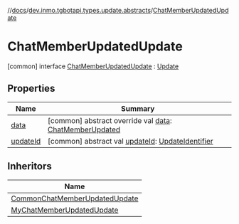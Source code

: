 //[docs](../../../index.md)/[dev.inmo.tgbotapi.types.update.abstracts](../index.md)/[ChatMemberUpdatedUpdate](index.md)



# ChatMemberUpdatedUpdate  
 [common] interface [ChatMemberUpdatedUpdate](index.md) : [Update](../-update/index.md)   


## Properties  
  
|  Name |  Summary | 
|---|---|
| <a name="dev.inmo.tgbotapi.types.update.abstracts/ChatMemberUpdatedUpdate/data/#/PointingToDeclaration/"></a>[data](data.md)| <a name="dev.inmo.tgbotapi.types.update.abstracts/ChatMemberUpdatedUpdate/data/#/PointingToDeclaration/"></a> [common] abstract override val [data](data.md): [ChatMemberUpdated](../../dev.inmo.tgbotapi.types/-chat-member-updated/index.md)   <br>|
| <a name="dev.inmo.tgbotapi.types.update.abstracts/ChatMemberUpdatedUpdate/updateId/#/PointingToDeclaration/"></a>[updateId](index.md#%5Bdev.inmo.tgbotapi.types.update.abstracts%2FChatMemberUpdatedUpdate%2FupdateId%2F%23%2FPointingToDeclaration%2F%5D%2FProperties%2F625018081)| <a name="dev.inmo.tgbotapi.types.update.abstracts/ChatMemberUpdatedUpdate/updateId/#/PointingToDeclaration/"></a> [common] abstract val [updateId](index.md#%5Bdev.inmo.tgbotapi.types.update.abstracts%2FChatMemberUpdatedUpdate%2FupdateId%2F%23%2FPointingToDeclaration%2F%5D%2FProperties%2F625018081): [UpdateIdentifier](../../dev.inmo.tgbotapi.types/index.md#%5Bdev.inmo.tgbotapi.types%2FUpdateIdentifier%2F%2F%2FPointingToDeclaration%2F%5D%2FClasslikes%2F625018081)   <br>|


## Inheritors  
  
|  Name | 
|---|
| <a name="dev.inmo.tgbotapi.types.update/CommonChatMemberUpdatedUpdate///PointingToDeclaration/"></a>[CommonChatMemberUpdatedUpdate](../../dev.inmo.tgbotapi.types.update/-common-chat-member-updated-update/index.md)|
| <a name="dev.inmo.tgbotapi.types.update/MyChatMemberUpdatedUpdate///PointingToDeclaration/"></a>[MyChatMemberUpdatedUpdate](../../dev.inmo.tgbotapi.types.update/-my-chat-member-updated-update/index.md)|


